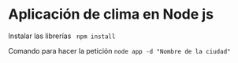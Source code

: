 # Aplicación de clima en Node js

Instalar las librerías ```  npm install ```

Comando para hacer la petición ``` node app -d "Nombre de la ciudad" ```